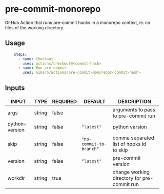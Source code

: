 # pre-commit-monorepo

GitHub Action that runs pre-commit hooks in a monorepo context, ie. on files of the working directory.

## Usage

```yaml
    steps:
      - name: Checkout
        uses: actions/checkout@<commit-hash>
      - name: Run pre-commit
        uses: nikaro/actions/pre-commit-monorepo@<commit-hash>
```

## Inputs

<!-- AUTO-DOC-INPUT:START - Do not remove or modify this section -->

|     INPUT      |  TYPE  | REQUIRED |         DEFAULT         |                  DESCRIPTION                  |
|----------------|--------|----------|-------------------------|-----------------------------------------------|
|      args      | string |  false   |                         |      arguments to pass to pre-commit run      |
| python-version | string |  false   |       `"latest"`        |                python version                 |
|      skip      | string |  false   | `"no-commit-to-branch"` | comma separated list of hooks id <br>to skip  |
|    version     | string |  false   |       `"latest"`        |              pre-commit version               |
|    workdir     | string |   true   |                         |  change working directory for pre-commit run  |

<!-- AUTO-DOC-INPUT:END -->
